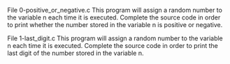 File 0-positive_or_negative.c This program will assign a random number to the variable n each time it is executed. Complete the source code in order to print whether the number stored in the variable n is positive or negative.

File 1-last_digit.c This program will assign a random number to the variable n each time it is executed. Complete the source code in order to print the last digit of the number stored in the variable n.
